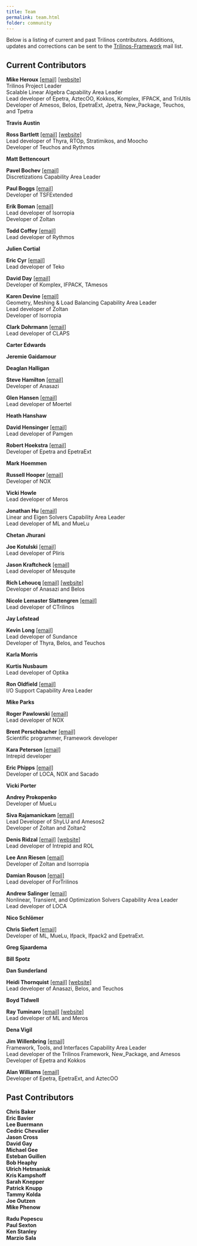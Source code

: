 ```yaml
---
title: Team
permalink: team.html
folder: community
---
```


Below is a listing of current and past Trilinos contributors. Additions, updates and corrections can be sent to the [Trilinos-Framework](mailto:trilinos-framework@software.sandia.gov) mail list.

## Current Contributors

**Mike Heroux** [[email]](mailto:maherou@sandia.gov) [[website]](http://www.cs.sandia.gov/~maherou/index.html)  
Trilinos Project Leader  
Scalable Linear Algebra Capability Area Leader  
Lead developer of Epetra, AztecOO, Kokkos, Komplex, IFPACK, and TriUtils  
Developer of Amesos, Belos, EpetraExt, Jpetra, New_Package, Teuchos, and Tpetra

**Travis Austin**

**Ross Bartlett** [[email]](mailto:bartlettra@ornl.gov) [[website]](http://web.ornl.gov/~8vt/)  
Lead developer of Thyra, RTOp, Stratimikos, and Moocho  
Developer of Teuchos and Rythmos

**Matt Bettencourt**

**Pavel Bochev** [[email]](mailto:pbboche@sandia.gov)  
Discretizations Capability Area Leader

**Paul Boggs** [[email]](mailto:ptboggs@sandia.gov)  
Developer of TSFExtended

**Erik Boman** [[email]](mailto:egboman@sandia.gov)  
Lead developer of Isorropia  
Developer of Zoltan

**Todd Coffey** [[email]](mailto:tscoffe@sandia.gov)  
Lead developer of Rythmos

**Julien Cortial**

**Eric Cyr** [[email]](mailto:eccyr@sandia.gov)  
Lead developer of Teko

**David Day** [[email]](mailto:dmday@sandia.gov)  
Developer of Komplex, IFPACK, TAmesos

**Karen Devine** [[email]](mailto:kddevin@sandia.gov)  
Geometry, Meshing & Load Balancing Capability Area Leader  
Lead developer of Zoltan  
Developer of Isorropia

**Clark Dohrmann** [[email]](mailto:crdohrm@sandia.gov)  
Lead developer of CLAPS

**Carter Edwards**

**Jeremie Gaidamour**

**Deaglan Halligan**

**Steve Hamilton** [[email]](mailto:hamiltonsp@ornl.gov)  
Developer of Anasazi

**Glen Hansen** [[email]](mailto:gahanse@sandia.gov)  
Lead developer of Moertel

**Heath Hanshaw**

**David Hensinger** [[email]](mailto:dmhensi@sandia.gov)  
Lead developer of Pamgen

**Robert Hoekstra** [[email]](mailto:rjhoeks@sandia.gov)  
Developer of Epetra and EpetraExt

**Mark Hoemmen**

**Russell Hooper** [[email]](mailto:rhoope@sandia.gov)  
Developer of NOX

**Vicki Howle**  
Lead developer of Meros

**Jonathan Hu** [[email]](mailto:jhu@sandia.gov)  
Linear and Eigen Solvers Capability Area Leader  
Lead developer of ML and MueLu

**Chetan Jhurani**

**Joe Kotulski** [[email]](mailto:jdkotul@sandia.gov)  
Lead developer of Pliris

**Jason Kraftcheck** [[email]](mailto:kraftche@cae.wisc.edu)  
Lead developer of Mesquite

**Rich Lehoucq** [[email]](mailto:rblehou@sandia.gov) [[website]](http://www.cs.sandia.gov/~rblehou/)  
Developer of Anasazi and Belos

**Nicole Lemaster Slattengren** [[email]](mailto:mnlemas@sandia.gov)  
Lead developer of CTrilinos

**Jay Lofstead**

**Kevin Long** [[email]](mailto:kevin.long@ttu.edu)  
Lead developer of Sundance  
Developer of Thyra, Belos, and Teuchos

**Karla Morris**

**Kurtis Nusbaum**  
Lead developer of Optika

**Ron Oldfield** [[email]](mailto:raoldfi@sandia.gov)  
I/O Support Capability Area Leader

**Mike Parks**

**Roger Pawlowski** [[email]](mailto:rppawlo@sandia.gov)  
Lead developer of NOX

**Brent Perschbacher** [[email]](mailto:bmpersc@sandia.gov)  
Scientific programmer, Framework developer

**Kara Peterson** [[email]](mailto:kjpeter@sandia.gov)  
Intrepid developer

**Eric Phipps** [[email]](mailto:etphipp@sandia.gov)  
Developer of LOCA, NOX and Sacado

**Vicki Porter**

**Andrey Prokopenko**  
Developer of MueLu

**Siva Rajamanickam** [[email]](mailto:srajama@sandia.gov)  
Lead Developer of ShyLU and Amesos2  
Developer of Zoltan and Zoltan2

**Denis Ridzal** [[email]](mailto:dridzal@sandia.gov) [[website]](http://www.sandia.gov/~dridzal)  
Lead developer of Intrepid and ROL

**Lee Ann Riesen** [[email]](mailto:lafisk@sandia.gov)  
Developer of Zoltan and Isorropia

**Damian Rouson** [[email]](mailto:rouson@sandia.gov)  
Lead developer of ForTrilinos

**Andrew Salinger** [[email]](mailto:agsalin@sandia.gov)  
Nonlinear, Transient, and Optimization Solvers Capability Area Leader  
Lead developer of LOCA

**Nico Schlömer**

**Chris Siefert** [[email]](mailto:csiefer@sandia.gov)  
Developer of ML, MueLu, Ifpack, Ifpack2 and EpetraExt.

**Greg Sjaardema**

**Bill Spotz**

**Dan Sunderland**

**Heidi Thornquist** [[email]](mailto:hkthorn@sandia.gov) [[website]](http://www.cs.sandia.gov/~hkthorn/)  
Lead developer of Anasazi, Belos, and Teuchos

**Boyd Tidwell**

**Ray Tuminaro** [[email]](mailto:rstumin@sandia.gov) [[website]](http://www.cs.sandia.gov/~rstumin/)  
Lead developer of ML and Meros

**Dena Vigil**

**Jim Willenbring** [[email]](mailto:jmwille@sandia.gov)  
Framework, Tools, and Interfaces Capability Area Leader  
Lead developer of the Trilinos Framework, New_Package, and Amesos  
Developer of Epetra and Kokkos

**Alan Williams** [[email]](mailto:william@sandia.gov)  
Developer of Epetra, EpetraExt, and AztecOO

## Past Contributors

**Chris Baker  
Eric Bavier  
Lee Buermann  
Cedric Chevalier  
Jason Cross  
David Gay  
Michael Gee  
Esteban Guillen  
Bob Heaphy  
Ulrich Hetmaniuk  
Kris Kampshoff  
Sarah Knepper  
Patrick Knupp  
Tammy Kolda  
Joe Outzen  
Mike Phenow**

**Radu Popescu  
Paul Sexton  
Ken Stanley  
Marzio Sala**